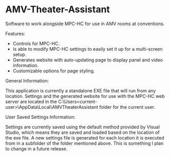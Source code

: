 # AMV-Theater-Assistant
Software to work alongside MPC-HC for use in AMV rooms at conventions.

Features:
- Controls for MPC-HC.
- Is able to modify MPC-HC settings to easily set it up for a multi-screen setup.
- Generates website with auto-updating page to display panel and video information.
- Customizable options for page styling.

General Information:

This application is currently a standalone EXE file that will run from any location.  Settings and the generated website for use with the MPC-HC web server are located in the C:\Users\<current-user>\AppData\Local\AMVTheaterAssistant folder for the current user.

User Saved Settings Information:

Settings are currently saved using the default method provided by Visual Studio, which means they are saved and loaded based on the location of the exe file.  A new settings file is generated for each location it is executed from in a subfolder of the folder mentioned above.  This is something I plan to change in a future release.

